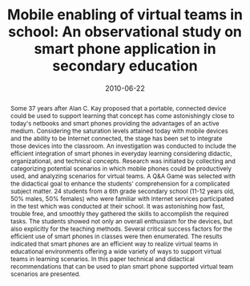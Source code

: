 ---
abstract: Some 37 years after Alan C. Kay proposed that a portable, connected device
  could be used to support learning that concept has come astonishingly close to today's
  netbooks and smart phones providing the advantages of an active medium. Considering
  the saturation levels attained today with mobile devices and the ability to be Internet
  connected, the stage has been set to integrate those devices into the classroom.
  An investigation was conducted to include the efficient integration of smart phones
  in everyday learning considering didactic, organizational, and technical concepts.
  Research was initiated by collecting and categorizing potential scenarios in which
  mobile phones could be productively used, and analyzing scenarios for virtual teams.
  A Q&A Game was selected with the didactical goal to enhance the students' comprehension
  for a complicated subject matter. 24 students from a 6th grade secondary school
  (11-12 years old, 50% males, 50% females) who were familiar with Internet services
  participated in the test which was conducted at their school. It was astonishing
  how fast, trouble free, and smoothly they gathered the skills to accomplish the
  required tasks. The students showed not only an overall enthusiasm for the devices,
  but also explicitly for the teaching methods. Several critical success factors for
  the efficient use of smart phones in classes were then enumerated. The results indicated
  that smart phones are an efficient way to realize virtual teams in educational environments
  offering a wide variety of ways to support virtual teams in learning scenarios.
  In this paper technical and didactical recommendations that can be used to plan
  smart phone supported virtual team scenarios are presented.
authors:
- Grischa Schmiedl
- Thomas Grechenig
- Birgit Schmiedl
date: '2010-06-22'
featured: false
links:
- name: Publik
  url: https://publik.tuwien.ac.at/showentry.php?ID=194515&lang=2
publication: 'Vortrag: 2nd International Conference on Education Technology and Computer
  (ICETC ''10), Shanghai; 22.06.2010 - 24.06.2010; in: "Proceedings of the 2nd International
  Conference on Education Technology and Computer (ICETC ''10)", IEEE, Vol.2 (2010),
  ISBN: 978-1-4244-6367-1; S. 74 - 79'
publication_types:
- '1'
publishDate: '2010-06-22'
title: 'Mobile enabling of virtual teams in school: An observational study on smart
  phone application in secondary education'
url_pdf: ''
---